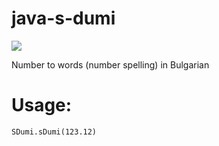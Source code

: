 # java-s-dumi
[![](https://jitci.com/gh/moxata/java-s-dumi/svg)](https://jitci.com/gh/moxata/java-s-dumi)

Number to words (number spelling) in Bulgarian


# Usage:

    SDumi.sDumi(123.12)
